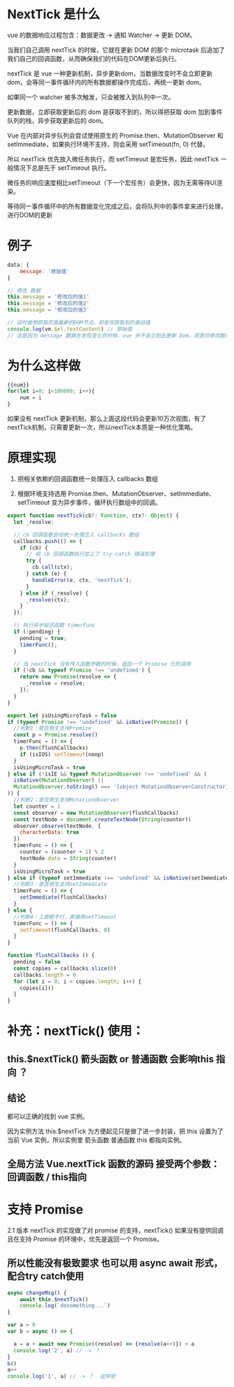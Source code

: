 # NextTick 是什么

vue 的数据响应过程包含：数据更改 -> 通知 Watcher -> 更新 DOM。

当我们自己调用 nextTick 的时候，它就在更新 DOM 的那个 microtask 后追加了我们自己的回调函数，从而确保我们的代码在DOM更新后执行。

nextTick 是 vue 一种更新机制，异步更新dom，当数据改变时不会立即更新 dom，会等同一事件循环内的所有数据都操作完成后，再统一更新 dom。

如果同一个 watcher 被多次触发，只会被推入到队列中一次。

更新数据，立即获取更新后的 dom 是获取不到的，所以得把获取 dom 加到事件队列的栈，异步获取更新后的 dom。

Vue 在内部对异步队列会尝试使用原生的 Promise.then、MutationObserver 和 setImmediate，如果执行环境不支持，则会采用 setTimeout(fn, 0) 代替。

所以 nextTick 优先放入微任务执行，而 setTimeout 是宏任务，因此 nextTick 一般情况下总是先于 setTimeout 执行。

微任务的响应速度相比setTimeout（下一个宏任务）会更快，因为无需等待UI渲染。

等待同一事件循环中的所有数据变化完成之后，会将队列中的事件拿来进行处理，进行DOM的更新

# 例子
```js
data: {
    message: '原始值'
}

// 修改 数据
this.message = '修改后的值1'
this.message = '修改后的值2'
this.message = '修改后的值3'

// 这时候想获取页面最新的DOM节点，却发现获取到的是旧值
console.log(vm.$el.textContent) // 原始值
// 这是因为 message 数据在发现变化的时候，vue 并不会立刻去更新 Dom，而是将修改数据的操作放在了一个异步操作队列中
```


# 为什么这样做

```js
{{num}}
for(let i=0; i<100000; i++){
    num = i
}
```
如果没有 nextTick 更新机制，那么上面这段代码会更新10万次视图，有了nextTick机制，只需要更新一次，所以nextTick本质是一种优化策略。



# 原理实现

1. 把相关依赖的回调函数统一处理压入 callbacks 数组

2. 根据环境支持选用 Promise.then、MutationObserver、setImmediate、setTimeout 变为异步事件，循环执行数组中的回调。

```js
export function nextTick(cb?: Function, ctx?: Object) {
  let _resolve;

  // cb 回调函数会经统一处理压入 callbacks 数组
  callbacks.push(() => {
    if (cb) {
      // 给 cb 回调函数执行加上了 try-catch 错误处理
      try {
        cb.call(ctx);
      } catch (e) {
        handleError(e, ctx, 'nextTick');
      }
    } else if (_resolve) {
      _resolve(ctx);
    }
  });

  // 执行异步延迟函数 timerFunc
  if (!pending) {
    pending = true;
    timerFunc();
  }

  // 当 nextTick 没有传入函数参数的时候，返回一个 Promise 化的调用
  if (!cb && typeof Promise !== 'undefined') {
    return new Promise(resolve => {
      _resolve = resolve;
    });
  }
}
```

```js
export let isUsingMicroTask = false
if (typeof Promise !== 'undefined' && isNative(Promise)) {
  //判断1：是否原生支持Promise
  const p = Promise.resolve()
  timerFunc = () => {
    p.then(flushCallbacks)
    if (isIOS) setTimeout(noop)
  }
  isUsingMicroTask = true
} else if (!isIE && typeof MutationObserver !== 'undefined' && (
  isNative(MutationObserver) ||
  MutationObserver.toString() === '[object MutationObserverConstructor]'
)) {
  //判断2：是否原生支持MutationObserver
  let counter = 1
  const observer = new MutationObserver(flushCallbacks)
  const textNode = document.createTextNode(String(counter))
  observer.observe(textNode, {
    characterData: true
  })
  timerFunc = () => {
    counter = (counter + 1) % 2
    textNode.data = String(counter)
  }
  isUsingMicroTask = true
} else if (typeof setImmediate !== 'undefined' && isNative(setImmediate)) {
  //判断3：是否原生支持setImmediate
  timerFunc = () => {
    setImmediate(flushCallbacks)
  }
} else {
  //判断4：上面都不行，直接用setTimeout
  timerFunc = () => {
    setTimeout(flushCallbacks, 0)
  }
}
```

```js
function flushCallbacks () {
  pending = false
  const copies = callbacks.slice(0)
  callbacks.length = 0
  for (let i = 0; i < copies.length; i++) {
    copies[i]()
  }
}
```

# 补充：nextTick() 使用：

## this.$nextTick() 箭头函数 or 普通函数 会影响this 指向 ？

## 结论

都可以正确的找到 vue 实例。

因为实例方法 this.$nextTick 为方便起见只是做了进一步封装，把 this 设置为了当前 Vue 实例，所以实例里 箭头函数 普通函数 this 都指向实例。



## 全局方法 Vue.nextTick 函数的源码 接受两个参数：回调函数 / this指向



# 支持 Promise

2.1 版本 nextTick 的实现做了对 promise 的支持，nextTick() 如果没有提供回调且在支持 Promise 的环境中，优先是返回一个 Promise。




## 所以性能没有极致要求 也可以用 async await 形式，配合try catch使用

```javascript
async changeMsg() {
    await this.$nextTick()
    console.log(`dosomething...`)
}
```


```js
var a = 0
var b = async () => {

  a = a + await new Promise((resolve) => {resolve(a++)}) + a
  console.log('2', a) // -> ？
}
b()
a++
console.log('1', a) // -> ？  这样呢
```
